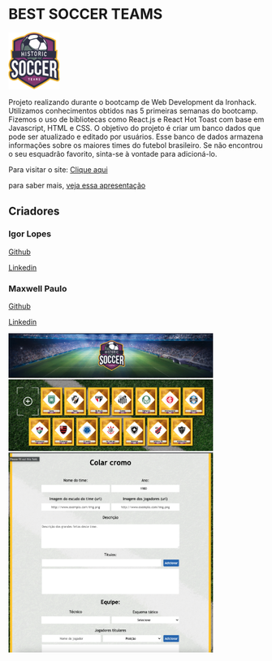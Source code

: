 # BEST SOCCER TEAMS

<img src="./src/images/logo-historic-soccer-teams.png" alt="site logo" width="20%"/>

Projeto realizando durante o bootcamp de Web Development da Ironhack.
Utilizamos conhecimentos obtidos nas 5 primeiras semanas do bootcamp.
Fizemos o uso de bibliotecas como React.js e React Hot Toast com base em Javascript, HTML e CSS.
O objetivo do projeto é criar um banco dados que pode ser atualizado e editado por usuários.
Esse banco de dados armazena informações sobre os maiores times do futebol brasileiro.
Se não encontrou o seu esquadrão favorito, sinta-se à vontade para adicioná-lo.

Para visitar o site: [Clique aqui](https://bestsoccerteams.netlify.app/home)

para saber mais, [veja essa apresentação](www.google.com)

## Criadores

### Igor Lopes

[Github](https://github.com/IgorALopes)

[Linkedin](https://www.linkedin.com/in/igor-lopes-83232ba9/)

### Maxwell Paulo

[Github](https://github.com/maxwell-paulo)

[Linkedin](https://www.linkedin.com/in/-maxpaulo/)

<img src="./src/images/site-header.png" alt="site logo" width="80%"/>
<img src="./src/images/site-home.png" alt="site logo" width="80%"/>
<img src="./src/images/site-form.png" alt="site logo" width="80%"/>
